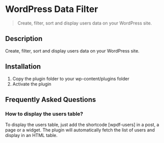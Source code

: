 # WordPress Data Filter
> Create, filter, sort and display users data on your WordPress site.

## Description
Create, filter, sort and display users data on your WordPress site.

## Installation
1. Copy the plugin folder to your wp-content/plugins folder
2. Activate the plugin

## Frequently Asked Questions

### How to display the users table?

To display the users table, just add the shortcode [wpdf-users] in a post,
a page or a widget. The plugin will automatically fetch the list of users
and display in an HTML table.

